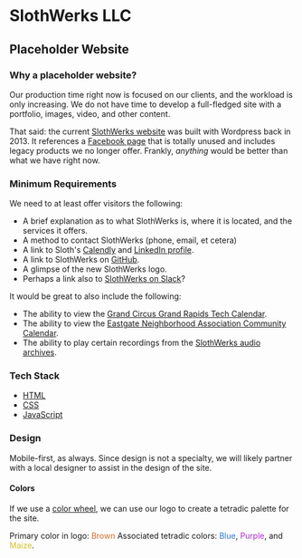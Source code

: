 # SlothWerks LLC
## Placeholder Website

### Why a placeholder website?

Our production time right now is focused on our clients, and the workload is only increasing.  We do not have time to develop a full-fledged site with a portfolio, images, video, and other content.

That said:  the current [SlothWerks website](http://www.slothwerks.com/) was built with Wordpress back in 2013.  It references a [Facebook page](https://www.facebook.com/slothwerks/) that is totally unused and includes legacy products we no longer offer.  Frankly, *anything* would be better than what we have right now.

### Minimum Requirements

We need to at least offer visitors the following:

* A brief explanation as to what SlothWerks is, where it is located, and the services it offers.
* A method to contact SlothWerks (phone, email, et cetera)
* A link to Sloth's [Calendly](https://calendly.com/slothwerks/coffee-meeting/) and [LinkedIn profile](https://www.linkedin.com/in/slothwerks/).
* A link to SlothWerks on [GitHub](https://github.com/slothwerks-studio).
* A glimpse of the new SlothWerks logo.
* Perhaps a link also to [SlothWerks on Slack](https://join.slack.com/t/slothwerks-studio/shared_invite/enQtNTE2MTU0NTkwMDAzLTNkYzhlNGIwMTM2YWU2NWQ0ZWI1MmUxMDFkY2I0NGY3N2EzYmVjNjg2OTlhYmNhZjQwZTBlZDRkMzdiYzQxODQ)?

It would be great to also include the following:

* The ability to view the [Grand Circus Grand Rapids Tech Calendar](https://calendar.google.com/calendar/embed?src=uhj6b9q35gtr5c60ml7utsid80%40group.calendar.google.com&ctz=America%2FNew_York).
* The ability to view the [Eastgate Neighborhood Association Community Calendar](https://calendar.google.com/calendar/embed?src=g0kdapqkqpi4h880u3gnbtg7qg%40group.calendar.google.com&ctz=America%2FNew_York).
* The ability to play certain recordings from the [SlothWerks audio archives](http://www.slothwerks.com/archives/).

### Tech Stack

* [HTML](https://developer.mozilla.org/en-US/docs/Web/HTML)
* [CSS](https://developer.mozilla.org/en-US/docs/Web/CSS)
* [JavaScript](https://developer.mozilla.org/en-US/docs/Web/JavaScript)

### Design

Mobile-first, as always.  Since design is not a specialty, we will likely partner with a local designer to assist in the design of the site.

#### Colors

If we use a [color wheel](https://www.sessions.edu/color-calculator/), we can use our logo to create a tetradic palette for the site.

Primary color in logo:  <span style="color: #d46b29">Brown</span>
Associated tetradic colors:  <span style="color: #2976d4">Blue</span>, <span style="color: #ac29d4">Purple</span>, and <span style="color: #d4c029">Maize</span>.
